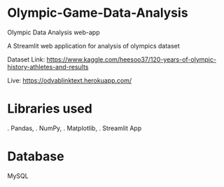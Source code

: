 # Olympic-Game-Data-Analysis
Olympic Data Analysis web-app

A Streamlit web application for analysis of olympics dataset

Dataset Link: https://www.kaggle.com/heesoo37/120-years-of-olympic-history-athletes-and-results

Live: https://odvablinktext.herokuapp.com/

# Libraries used
. Pandas,
. NumPy, 
. Matplotlib,
. Streamlit App

# Database

MySQL
